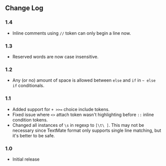 ## Change Log

### 1.4
- Inline comments using `//` token can only begin a line now.

### 1.3
- Reserved words are now case insensitive.

### 1.2
- Any (or no) amount of space is allowed between `else` and `if` in `~ else if` conditionals.

### 1.1

- Added support for `+ >>=` choice include tokens.
- Fixed issue where `<>` attach token wasn't highlighting before `::` inline condition tokens.
- Changed all instances of `\s` in regexp to `[\t\ ]`. This may not be necessary since TextMate format only supports single line matching, but it's better to be safe.

### 1.0

- Initial release